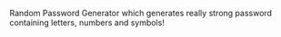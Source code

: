 Random Password Generator which generates really strong password containing letters, numbers and symbols!
